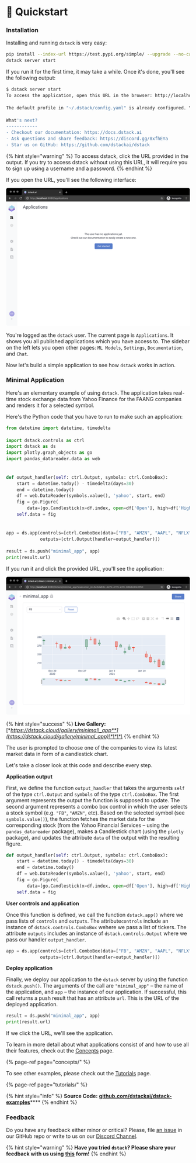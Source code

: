 # 🚀 Quickstart

### Installation

Installing and running `dstack` is very easy:

```bash
pip install --index-url https://test.pypi.org/simple/ --upgrade --no-cache-dir --extra-index-url=https://pypi.org/simple/ dstack==0.6.1.dev2
dstack server start
```

If you run it for the first time, it may take a while. Once it's done, you'll see the following output:

```bash
$ dstack server start
To access the application, open this URL in the browser: http://localhost:8080/auth/verify?user=dstack&code=xxxxxxxx-xxxx-xxxx-xxxx-xxxxxxxxxxxx&next=/

The default profile in "~/.dstack/config.yaml" is already configured. You are welcome to push your data using Python or R packages.

What's next?
------------
- Checkout our documentation: https://docs.dstack.ai
- Ask questions and share feedback: https://discord.gg/8xfhEYa
- Star us on GitHub: https://github.com/dstackai/dstack
```

{% hint style="warning" %}
To access dstack, click the URL provided in the output. If you try to access dstack without using this URL, it will require you to sign up using a username and a password.
{% endhint %}

If you open the URL, you'll see the following interface:

![](.gitbook/assets/ds_signed_in_empty.png)

You're logged as the `dstack` user. The current page is `Applications`. It shows you all published applications which you have access to. The sidebar on the left lets you open other pages: `ML Models`, `Settings`, `Documentation`, and `Chat`.

Now let's build a simple application to see how `dstack` works in action.

### Minimal Application

Here's an elementary example of using `dstack`. The application takes real-time stock exchange data from Yahoo Finance for the FAANG companies and renders it for a selected symbol. 

Here's the Python code that you have to run to make such an application:

```python
from datetime import datetime, timedelta

import dstack.controls as ctrl
import dstack as ds
import plotly.graph_objects as go
import pandas_datareader.data as web


def output_handler(self: ctrl.Output, symbols: ctrl.ComboBox):
    start = datetime.today() - timedelta(days=30)
    end = datetime.today()
    df = web.DataReader(symbols.value(), 'yahoo', start, end)
    fig = go.Figure(
        data=[go.Candlestick(x=df.index, open=df['Open'], high=df['High'], low=df['Low'], close=df['Close'])])
    self.data = fig


app = ds.app(controls=[ctrl.ComboBox(data=["FB", "AMZN", "AAPL", "NFLX", "GOOG"])],
             outputs=[ctrl.Output(handler=output_handler)])

result = ds.push("minimal_app", app)
print(result.url)
```

If you run it and click the provided URL, you'll see the application:

![](.gitbook/assets/ds_minimal_app.png)

{% hint style="success" %}
**Live Gallery:** [**https://dstack.cloud/gallery/minimal\_app**](https://dstack.cloud/gallery/minimal_app)\*\*\*\*
{% endhint %}

The user is prompted to choose one of the companies to view its latest market data in form of a candlestick chart. 

Let's take a closer look at this code and describe every step.

**Application output**

First, we define the function `output_handler` that takes the arguments `self` of the type `ctrl.Output` and `symbols` of the type `ctrl.ComboBox`. The first argument represents the output the function is supposed to update. The second argument represents a combo box control in which the user selects a stock symbol \(e.g. `"FB"`, `"AMZN"`, etc\). Based on the selected symbol \(see `symbols.value()`\), the function fetches the market data for the corresponding stock \(from the Yahoo Financial Services – using the `pandas_datareader` package\), makes a Candlestick chart \(using the `plotly` package\), and updates the attribute `data` of the output with the resulting figure.

```python
def output_handler(self: ctrl.Output, symbols: ctrl.ComboBox):
    start = datetime.today() - timedelta(days=30)
    end = datetime.today()
    df = web.DataReader(symbols.value(), 'yahoo', start, end)
    fig = go.Figure(
        data=[go.Candlestick(x=df.index, open=df['Open'], high=df['High'], low=df['Low'], close=df['Close'])])
    self.data = fig
```

**User controls and application**

Once this function is defined, we call the function `dstack.app()` where we pass lists of `controls` and `outputs`.  The attribute`controls` include an instance of `dstack.controls.ComboBox` wehere we pass a list of tickers.  The attribute `outputs` includes an instance of `dstack.controls.Output` where we pass our handler `output_handler`.

```python
app = ds.app(controls=[ctrl.ComboBox(data=["FB", "AMZN", "AAPL", "NFLX", "GOOG"])],
             outputs=[ctrl.Output(handler=output_handler)])
```

**Deploy application**

Finally, we deploy our application to the `dstack` server by using the function `dstack.push()`. The arguments of the call are `"minimal_app"` – the name of the application, and `app` – the instance of our application. If successful, this call returns a push result that has an attribute `url`. This is the URL of the deployed application.

```python
result = ds.push("minimal_app", app)
print(result.url)
```

If we click the URL, we'll see the application.

To learn in more detail about what applications consist of and how to use all their features, check out the [Concepts](concepts/) page. 

{% page-ref page="concepts/" %}

To see other examples, please check out the [Tutorials](tutorials/) page.

{% page-ref page="tutorials/" %}

{% hint style="info" %}
**Source Code:** [**github.com/dstackai/dstack-examples**](https://github.com/dstackai/dstack-examples/tree/master/simple_sklearn_ml_app)\*\*\*\*
{% endhint %}

### Feedback

Do you have any feedback either minor or critical? Please, file [an issue](https://github.com/dstackai/dstack/issues) in our GitHub repo or write to us on our [Discord Channel](https://discord.com/invite/8xfhEYa).

{% hint style="warning" %}
**Have you tried `dstack`? Please share your feedback with us using** [**this**](https://forms.gle/4U6Z6hmZhbAtEDK29) **form!**
{% endhint %}


